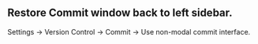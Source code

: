 ## Restore Commit window back to left sidebar.
Settings -> Version Control -> Commit  -> Use non-modal commit interface.
